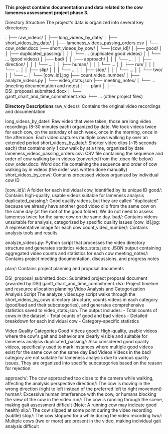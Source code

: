 <b> This project contains documentation and data related to the cow lameness assessment project phase 3. </b>

Directory Structure
The project's data is organized into several key directories:

.
├── raw_videos/
│   ├── long_videos_by_date/
│   ├── short_videos_by_date/
│   ├── lameness_videos_passing_orders.csv
│   └── cow_order.docx
├── short_videos_by_cow/
│   └── [cow_id]/
│       ├── good/
│       │   ├── duplicated_passing/
│       │   │   └── ... (duplicated good videos)
│       │   └── ... (good videos)
│       ├── bad/
│       │   ├── approach/
│       │   │   └── ...
│       │   ├── direction/
│       │   │   └── ...
│       │   ├── human/
│       │   │   └── ...
│       │   ├── run/
│       │   │   └── ...
│       │   ├── slip/
│       │   │   └── ...
│       │   ├── stop/
│       │   │   └── ...
│       │   └── two/
│       │       └── ...
│       └── [cow_id].jpg
├── count_video_number/
│   ├── analyze_videos.py
│   └── video_stats.json
├── meeting_notes/
│   └── ... (meeting documentation and notes)
├── plan/
│   ├── DSI_proposal_submitted.docx
│   └── gantt_chart_and_time_commitment.xlsx
└── ... (other project files)

<b> Directory Descriptions </b> 
raw_videos/: Contains the original video recordings and documentation

long_videos_by_date/: Raw video that were taken, those are long video recordings (8-30 minutes each) organized by date. We took videos twice for each cow, on the saturday of each week, once in the morning, once in the afternoon. Each video captures multiple cows walking by over an extended period
short_videos_by_date/: Shorter video clips (~15 seconds each) that contains only 1 cow walk by at a time, organized by date
lameness_videos_passing_orders.csv: CSV file containing the sequence and order of cow walking by in videos (converted from the .docx file below)
cow_order.docx: Word doc file containing the sequence and order of cow walking by in videos (the order was written done manually)
short_videos_by_cow/: Contains processed videos organized by individual cow ID

[cow_id]/: A folder for each individual cow, identified by its unique ID
good/: Contains high-quality, usable videos suitable for lameness analysis
duplicated_passing/: Good quality videos, but they are called "duplicated" because we already have another good video clip from the same cow on the same day (at the root of the good folder). We do not need to assess lameness twice for the same cow on the same day.
bad/: Contains videos unsuitable for analysis, categorized by specific quality issues
[cow_id].jpg: A representative image for each cow
count_video_number/: Contains analysis tools and results

analyze_videos.py: Python script that processes the video directory structure and generates statistics
video_stats.json: JSON output containing aggregated video counts and statistics for each cow
meeting_notes/: Contains project meeting documentation, discussions, and progress notes

plan/: Contains project planning and proposal documents

DSI_proposal_submitted.docx: Submitted project proposal document (awarded by DSI)
gantt_chart_and_time_commitment.xlsx: Project timeline and resource allocation planning
Video Analysis and Categorization
Analysis Script
The analyze_videos.py script walks through the short_videos_by_cow/ directory structure, counts videos in each category (good/bad and their subcategories), and generates comprehensive statistics saved to video_stats.json. The output includes: - Total counts of cows in the dataset - Total counts of good and bad videos - Detailed breakdown for each individual cow - Category-specific statistics

Video Quality Categories
Good Videos
good/: High-quality, usable videos where the cow's gait and behavior are clearly visible and suitable for lameness analysis
duplicated_passing/: Also considered good quality videos, specifically used to mark instances where multiple good videos exist for the same cow on the same day
Bad Videos
Videos in the bad/ category are not suitable for lameness analysis due to various quality issues. They are organized into specific subcategories based on the reason for rejection:

approach/: The cow approached too close to the camera while walking, affecting the analysis perspective
direction/: The cow is moving in the wrong direction (right to left instead of the preferred left to right movement)
human/: Excessive human interference with the cow, or humans blocking the view of the cow in the video
run/: The cow is running through the scene, making gait assessment difficult (Note: A running cow may indicate good health)
slip/: The cow slipped at some point during the video recording (subtle)
stop/: The cow stopped for a while during the video recording
two/: Multiple cows (two or more) are present in the video, making individual gait analysis difficult
